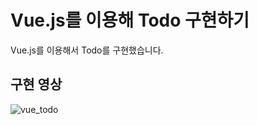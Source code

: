 # Vue.js를 이용해 Todo 구현하기

Vue.js를 이용해서 Todo를 구현했습니다.

## 구현 영상
![vue_todo](https://github.com/xotlr333/vue-todo/assets/81614820/6690cd3d-2c5e-43b1-8171-4e9cfa2a8d25)
